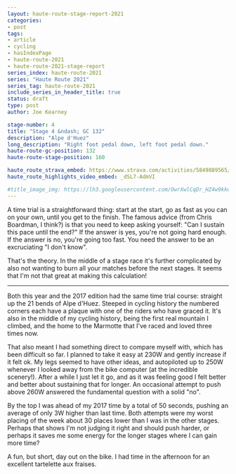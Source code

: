 ```yaml
---
layout: haute-route-stage-report-2021
categories:
- post
tags:
- article
- cycling
- hasIndexPage
- haute-route-2021
- haute-route-2021-stage-report
series_index: haute-route-2021
series: "Haute Route 2021"
series_tag: haute-route-2021
include_series_in_header_title: true
status: draft
type: post
author: Joe Kearney

stage-number: 4
title: "Stage 4 &ndash; GC 132"
description: "Alpe d'Huez"
long_description: "Right foot pedal down, left foot pedal down."
haute-route-gc-position: 132
haute-route-stage-position: 160

haute_route_strava_embed: https://www.strava.com/activities/5849889565/embed/b1fa5dc9de9de2125a7046e815de73ef5f7731ba
haute_route_highlights_video_embed: _dSL7-AdmVI

#title_image_img: https://lh3.googleusercontent.com/OwrXwlCqDr_HZ4w9kkw6RF0tiRyChtNTL_z1ESwAVF11m9n6VQGi6-wn054tPEcx0XSmD3EDXcT8Wo1ZWBXZcJSOTGzI7Ut2C4-vPuwR2oWRAish0JsxNDQvRnHWw8kM1yfnD13pjz8=w960-h540
---
```


A time trial is a straightforward thing: start at the start, go as fast as you can on your own, until you get to the finish. The famous advice (from Chris Boardman, I think?) is that you need to keep asking yourself: "Can I sustain this pace until the end?" If the answer is yes, you're not going hard enough. If the answer is no, you're going too fast. You need the answer to be an excruciating "I don't know".

That's the theory. In the middle of a stage race it's further complicated by also not wanting to burn all your matches before the next stages. It seems that I'm not that great at making this calculation!

***

Both this year and the 2017 edition had the same time trial course: straight up the 21 bends of Alpe d'Huez. Steeped in cycling history the numbered corners each have a plaque with one of the riders who have graced it. It's also in the middle of my cycling history, being the first real mountain I climbed, and the home to the Marmotte that I've raced and loved three times now.

That also meant I had something direct to compare myself with, which has been difficult so far. I planned to take it easy at 230W and gently increase if it felt ok. My legs seemed to have other ideas, and autopiloted up to 250W whenever I looked away from the bike computer (at the incredible scenery!). After a while I just let it go, and as it was feeling good I felt better and better about sustaining that for longer. An occasional attempt to push above 260W answered the fundamental question with a solid "no".

By the top I was ahead of my 2017 time by a total of 50 seconds, pushing an average of only 3W higher than last time. Both attempts were my worst placing of the week about 30 places lower than I was in the other stages. Perhaps that shows I'm not judging it right and should push harder, or perhaps it saves me some energy for the longer stages where I can gain more time?

A fun, but short, day out on the bike. I had time in the afternoon for an excellent tartelette aux fraises.
